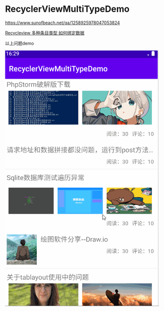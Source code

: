 # RecyclerViewMultiTypeDemo
https://www.sunofbeach.net/qa/1258925978047053824

[Recycleview 多种条目类型 如何绑定数据](https://www.sunofbeach.net/qa/1258925978047053824#1258960783958704128)

以上问题demo

![图片描述](https://github.com/TrillGates/RecyclerViewMultiTypeDemo/blob/master/art/recyclerview2.gif)




